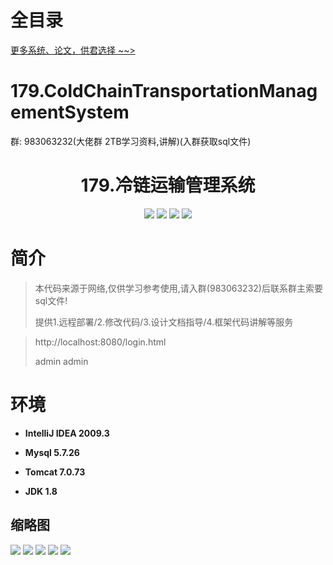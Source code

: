 # 全目录

[更多系统、论文，供君选择 ~~>](https://www.yuque.com/wisebit/blog)

# 179.ColdChainTransportationManagementSystem

<p>群: 983063232(大佬群 2TB学习资料,讲解)(入群获取sql文件)</p>

<p><h1 align="center">179.冷链运输管理系统</h1></p>


<p align="center">
	<img src="https://img.shields.io/badge/jdk-1.8-orange.svg"/>
    <img src="https://img.shields.io/badge/spring-5.x-lightgrey.svg"/>
    <img src="https://img.shields.io/badge/springmvc-3.x-blue.svg"/>
    <img src="https://img.shields.io/badge/mybatis-5.x-yellow.svg"/>
</p>

# 简介


> 本代码来源于网络,仅供学习参考使用,请入群(983063232)后联系群主索要sql文件!
>
> 提供1.远程部署/2.修改代码/3.设计文档指导/4.框架代码讲解等服务

> http://localhost:8080/login.html
>
> admin admin   
>



# 环境

- <b>IntelliJ IDEA 2009.3</b>

- <b>Mysql 5.7.26</b>

- <b>Tomcat 7.0.73</b>

- <b>JDK 1.8</b>




## 缩略图

![](https://bitwise.oss-cn-heyuan.aliyuncs.com/2024/9/10/481173b3-ad64-497f-9604-05cc1c14c2aa.png)
![](https://bitwise.oss-cn-heyuan.aliyuncs.com/2024/9/10/5fb38758-77b5-4572-91bb-dec24dc04b0f.png)
![](https://bitwise.oss-cn-heyuan.aliyuncs.com/2024/9/10/7878edbd-15e4-4313-8420-bd2ebfee8584.png)
![](https://bitwise.oss-cn-heyuan.aliyuncs.com/2024/9/10/35c17dda-da5c-43e0-8009-caccded56df2.png)
![](https://bitwise.oss-cn-heyuan.aliyuncs.com/2024/9/10/ecc4a22a-1b6f-4986-8605-0122ebd2cb8a.png)

